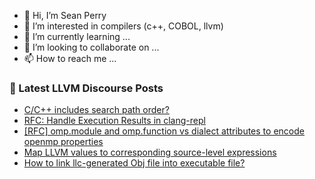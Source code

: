 - 👋 Hi, I’m Sean Perry
- 👀 I’m interested in compilers (c++, COBOL, llvm)
- 🌱 I’m currently learning ...
- 💞️ I’m looking to collaborate on ...
- 📫 How to reach me ...

<!---
s66perry/s66perry is a ✨ special ✨ repository because its `README.md` (this file) appears on your GitHub profile.
You can click the Preview link to take a look at your changes.
--->
### 📕 Latest LLVM Discourse Posts

<!-- DISCOURSE-LLVM:START -->
- [C/C++ includes search path order?](https://discourse.llvm.org/t/c-c-includes-search-path-order/68868#post_2)
- [RFC: Handle Execution Results in clang-repl](https://discourse.llvm.org/t/rfc-handle-execution-results-in-clang-repl/68493#post_10)
- [[RFC] omp.module and omp.function vs dialect attributes to encode openmp properties](https://discourse.llvm.org/t/rfc-omp-module-and-omp-function-vs-dialect-attributes-to-encode-openmp-properties/67998?page=2#post_38)
- [Map LLVM values to corresponding source-level expressions](https://discourse.llvm.org/t/map-llvm-values-to-corresponding-source-level-expressions/68450#post_11)
- [How to link llc-generated Obj file into executable file?](https://discourse.llvm.org/t/how-to-link-llc-generated-obj-file-into-executable-file/68870#post_1)
<!-- DISCOURSE-LLVM:END -->
